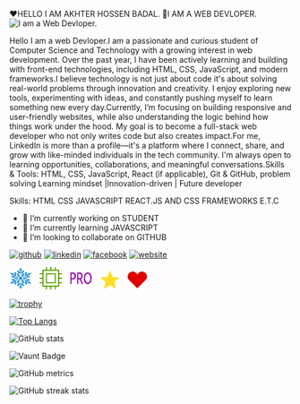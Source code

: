 ❤️HELLO I AM AKHTER HOSSEN BADAL.
👤I AM A WEB DEVLOPER.
![I am a Web Devloper.](https://scontent.fjsr11-1.fna.fbcdn.net/v/t39.30808-6/549562909_122099654343031361_6618291885196588239_n.jpg?_nc_cat=101&ccb=1-7&_nc_sid=cc71e4&_nc_eui2=AeFIwKe8RZ-WlFRVE0mk2eGDo_Q5BpgSLB2j9DkGmBIsHeYLdzmEcT6qbbUhjbm1yhYpr3YIEXfmCEtUg9v3c_yR&_nc_ohc=H0K7feM1GSsQ7kNvwHsSXWy&_nc_oc=AdmexVfS61Hhhs7dKsWaQwEDuQaYywQd6fOXqx7WgtLERjpfb_two0Qw3LgfkY7GAa0&_nc_zt=23&_nc_ht=scontent.fjsr11-1.fna&_nc_gid=3HnZyvKpayPJdJVNzgmO5Q&oh=00_Afan5yCVpN2lhiyw3WikStvNvtgvIVjPkH7BCmBGxMJe6Q&oe=68D82FFB)

Hello I am a web Devloper.I am a passionate and curious student of Computer Science and Technology with a growing interest in web development. Over the past year, I have been actively learning and building with front-end technologies, including HTML, CSS, JavaScript, and modern frameworks.I believe technology is not just about code it's about solving real-world problems through innovation and creativity. I enjoy exploring new tools, experimenting with ideas, and constantly pushing myself to learn something new every day.Currently, I’m focusing on building responsive and user-friendly websites, while also understanding the logic behind how things work under the hood. My goal is to become a full-stack web developer who not only writes code but also creates impact.For me, LinkedIn is more than a profile—it's a platform where I connect, share, and grow with like-minded individuals in the tech community. I'm always open to learning opportunities, collaborations, and meaningful conversations.Skills & Tools: HTML, CSS, JavaScript, React (if applicable), Git & GitHub, problem solving Learning mindset |Innovation-driven | Future developer

Skills: HTML CSS JAVASCRIPT REACT.JS AND CSS FRAMEWORKS E.T.C

- 🔭 I’m currently working on STUDENT 
- 🌱 I’m currently learning JAVASCRIPT 
- 👯 I’m looking to collaborate on GITHUB 


[<img src='https://cdn.jsdelivr.net/npm/simple-icons@3.0.1/icons/github.svg' alt='github' height='40'>](https://github.com/https://github.com/AH-BADAL)  [<img src='https://cdn.jsdelivr.net/npm/simple-icons@3.0.1/icons/linkedin.svg' alt='linkedin' height='40'>](https://www.linkedin.com/in/https://www.linkedin.com/in/akhter-hossen-badal-944915367//)  [<img src='https://cdn.jsdelivr.net/npm/simple-icons@3.0.1/icons/facebook.svg' alt='facebook' height='40'>](https://www.facebook.com/https://www.facebook.com/profile.php?id=61580940830228)  [<img src='https://cdn.jsdelivr.net/npm/simple-icons@3.0.1/icons/icloud.svg' alt='website' height='40'>](https://ah-badal.github.io/AHB-WEBS/)  

<a href='https://archiveprogram.github.com/'><img src='https://raw.githubusercontent.com/acervenky/animated-github-badges/master/assets/acbadge.gif' width='40' height='40'></a> <a href='https://docs.github.com/en/developers'><img src='https://raw.githubusercontent.com/acervenky/animated-github-badges/master/assets/devbadge.gif' width='40' height='40'></a> <a href='https://github.com/pricing'><img src='https://raw.githubusercontent.com/acervenky/animated-github-badges/master/assets/pro.gif' width='40' height='40'></a> <a href='https://stars.github.com/'><img src='https://raw.githubusercontent.com/acervenky/animated-github-badges/master/assets/starbadge.gif' width='35' height='35'></a> <a href='https://docs.github.com/en/github/supporting-the-open-source-community-with-github-sponsors'><img src='https://raw.githubusercontent.com/acervenky/animated-github-badges/master/assets/sponsorbadge.gif' width='35' height='35'></a> 

[![trophy](https://github-profile-trophy.vercel.app/?username=https://github.com/AH-BADAL)](https://github.com/ryo-ma/github-profile-trophy)

[![Top Langs](https://github-readme-stats.vercel.app/api/top-langs/?username=https://github.com/AH-BADAL)](https://github.com/anuraghazra/github-readme-stats)

![GitHub stats](https://github-readme-stats.vercel.app/api?username=https://github.com/AH-BADAL&show_icons=true&count_private=true)  

![Vaunt Badge](https://api.vaunt.dev/v1/github/entities/https://github.com/AH-BADAL/contributions?format=svg&private=true)  

![GitHub metrics](https://metrics.lecoq.io/https://github.com/AH-BADAL)  

![GitHub streak stats](https://streak-stats.demolab.com/?user=https://github.com/AH-BADAL)  


